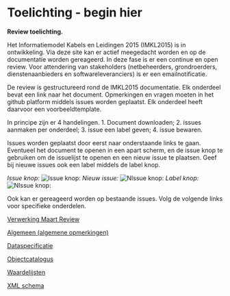 # Toelichting - begin hier

**Review toelichting.**

Het Informatiemodel Kabels en Leidingen 2015 (IMKL2015) is in ontwikkeling. Via deze site kan er actief meegedacht worden en op de documentatie worden gereageerd. In deze fase is er een continue en open review. Voor attendering van stakeholders (netbeheerders, grondroerders, dienstenaanbieders en softwareleveranciers) is er een emailnotificatie.

De review is gestructureerd rond de IMKL2015 documentatie. Elk onderdeel bevat een link naar het document. Opmerkingen en vragen moeten in het github platform middels issues worden geplaatst. Elk onderdeel heeft daarvoor een voorbeeldtemplate.

In principe zijn er 4 handelingen. 1. Document downloaden; 2. issues aanmaken per onderdeel; 3. issue een label geven; 4. issue bewaren. 

Issues worden geplaatst door eerst naar onderstaande links te gaan. Eventueel het document te openen in een apart scherm, en de issue knop te gebruiken om de issuelijst te openen en een nieuw issue te plaatsen. Geef bij nieuwe issues ook een label middels de label knop.

*Issue knop:* ![Issue knop:](https://dl.dropboxusercontent.com/u/26117339/github/Issueknop.png) *Nieuw issue:* ![NIssue knop:](https://dl.dropboxusercontent.com/u/26117339/github/NewIssue.png)  *Label knop:* ![NIssue knop:](https://dl.dropboxusercontent.com/u/26117339/github/Labelknop.png)

Ook kan er gereageerd worden op bestaande issues. Volg de volgende links voor specifieke onderdelen.

[Verwerking Maart Review](https://github.com/Geonovum/imkl2015-review/blob/master/1.%20dataspecificatie/20150619_Consultatie%20095%20en%20verwerking%20in%20096.docx?raw=true) 

[Algemeen (algemene opmerkingen)](https://github.com/Geonovum/imkl2015-review/tree/master/0.%20algemeen)

[Dataspecificatie](https://github.com/Geonovum/imkl2015-review/tree/master/1.%20dataspecificatie)

[Objectcatalogus](https://github.com/Geonovum/imkl2015-review/tree/master/2.%20objectcatalogus)

[Waardelijsten](https://github.com/Geonovum/imkl2015-review/tree/master/3.%20waardelijsten)

[XML schema](https://github.com/Geonovum/imkl2015-review/tree/master/4.%20XML%20schema)


